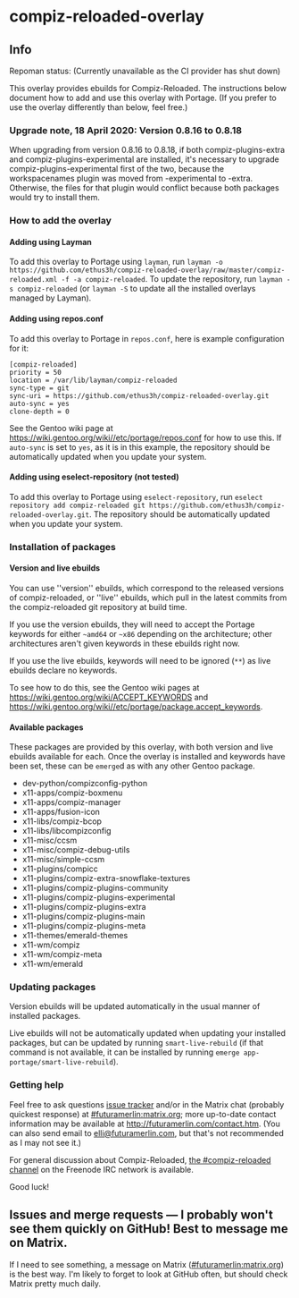 # compiz-reloaded-overlay

## Info

Repoman status: (Currently unavailable as the CI provider has shut down)

This overlay provides ebuilds for Compiz-Reloaded. The instructions below document how to add and use this overlay with Portage. (If you prefer to use the overlay differently than below, feel free.)

### Upgrade note, 18 April 2020: Version 0.8.16 to 0.8.18

When upgrading from version 0.8.16 to 0.8.18, if both compiz-plugins-extra and compiz-plugins-experimental are installed, it's necessary to upgrade compiz-plugins-experimental first of the two, because the workspacenames plugin was moved from -experimental to -extra. Otherwise, the files for that plugin would conflict because both packages would try to install them.

### How to add the overlay

#### Adding using Layman

To add this overlay to Portage using `layman`, run `layman -o https://github.com/ethus3h/compiz-reloaded-overlay/raw/master/compiz-reloaded.xml -f -a compiz-reloaded`. To update the repository, run `layman -s compiz-reloaded` (or `layman -S` to update all the installed overlays managed by Layman).

#### Adding using repos.conf

To add this overlay to Portage in `repos.conf`, here is example configuration for it:

```
[compiz-reloaded]
priority = 50
location = /var/lib/layman/compiz-reloaded
sync-type = git
sync-uri = https://github.com/ethus3h/compiz-reloaded-overlay.git
auto-sync = yes
clone-depth = 0
```

See the Gentoo wiki page at https://wiki.gentoo.org/wiki//etc/portage/repos.conf for how to use this. If `auto-sync` is set to `yes`, as it is in this example, the repository should be automatically updated when you update your system.

#### Adding using eselect-repository (not tested)

To add this overlay to Portage using `eselect-repository`, run `eselect repository add compiz-reloaded git https://github.com/ethus3h/compiz-reloaded-overlay.git`. The repository should be automatically updated when you update your system.

### Installation of packages

#### Version and live ebuilds

You can use ''version'' ebuilds, which correspond to the released versions of compiz-reloaded, or ''live'' ebuilds, which pull in the latest commits from the compiz-reloaded git repository at build time.

If you use the version ebuilds, they will need to accept the Portage keywords for either `~amd64` or `~x86` depending on the architecture; other architectures aren't given keywords in these ebuilds right now.

If you use the live ebuilds, keywords will need to be ignored (`**`) as live ebuilds declare no keywords.

To see how to do this, see the Gentoo wiki pages at https://wiki.gentoo.org/wiki/ACCEPT_KEYWORDS and https://wiki.gentoo.org/wiki//etc/portage/package.accept_keywords.

#### Available packages

These packages are provided by this overlay, with both version and live ebuilds available for each. Once the overlay is installed and keywords have been set, these can be `emerge`d as with any other Gentoo package.

- dev-python/compizconfig-python
- x11-apps/compiz-boxmenu
- x11-apps/compiz-manager
- x11-apps/fusion-icon
- x11-libs/compiz-bcop
- x11-libs/libcompizconfig
- x11-misc/ccsm
- x11-misc/compiz-debug-utils
- x11-misc/simple-ccsm
- x11-plugins/compicc
- x11-plugins/compiz-extra-snowflake-textures
- x11-plugins/compiz-plugins-community
- x11-plugins/compiz-plugins-experimental
- x11-plugins/compiz-plugins-extra
- x11-plugins/compiz-plugins-main
- x11-plugins/compiz-plugins-meta
- x11-themes/emerald-themes
- x11-wm/compiz
- x11-wm/compiz-meta
- x11-wm/emerald

### Updating packages

Version ebuilds will be updated automatically in the usual manner of installed packages.

Live ebuilds will not be automatically updated when updating your installed packages, but can be updated by running `smart-live-rebuild` (if that command is not available, it can be installed by running `emerge app-portage/smart-live-rebuild`).

### Getting help

Feel free to ask questions [issue tracker](https://github.com/ethus3h/compiz-reloaded-overlay/issues) and/or in the Matrix chat (probably quickest response) at [#futuramerlin:matrix.org](https://matrix.to/#/%23futuramerlin:matrix.org); more up-to-date contact information may be available at http://futuramerlin.com/contact.htm. (You can also send email to [elli@futuramerlin.com](mailto:elli@futuramerlin.com), but that's not recommended as I may not see it.)

For general discussion about Compiz-Reloaded, [the #compiz-reloaded channel](irc://irc.freenode.net/compiz-reloaded) on the Freenode IRC network is available.

Good luck!

## Issues and merge requests — I probably won't see them quickly on GitHub! Best to message me on Matrix.

If I need to see something, a message on Matrix ([#futuramerlin:matrix.org](https://matrix.to/#/%23futuramerlin:matrix.org)) is the best way. I'm likely to forget to look at GitHub often, but should check Matrix pretty much daily.
